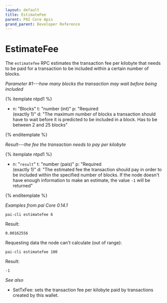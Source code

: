 ```yaml
---
layout: default
title: EstimateFee
parent: PAI Core Apis
grand_parent: Developer Reference
---
```


EstimateFee
========================

The `estimatefee` RPC estimates the transaction fee per kilobyte that needs to be paid for a transaction to be included within a certain number of blocks.

*Parameter #1---how many blocks the transaction may wait before being included*

{% itemplate ntpd1 %}
- n: "Blocks"
  t: "number (int)"
  p: "Required<br>(exactly 1)"
  d: "The maximum number of blocks a transaction should have to wait before it is predicted to be included in a block. Has to be between 2 and 25 blocks"

{% enditemplate %}

*Result---the fee the transaction needs to pay per kilobyte*

{% itemplate ntpd1 %}
- n: "`result`"
  t: "number (pais)"
  p: "Required<br>(exactly 1)"
  d: "The estimated fee the transaction should pay in order to be included within the specified number of blocks.  If the node doesn't have enough information to make an estimate, the value `-1` will be returned"

{% enditemplate %}

*Examples from pai Core 0.14.1*

```
pai-cli estimatefee 6
```

Result:

```
0.00162556
```

Requesting data the node can't calculate (out of range):

```
pai-cli estimatefee 100
```

Result:

```
-1
```

*See also*

* SetTxFee: sets the transaction fee per kilobyte paid by transactions created by this wallet.
